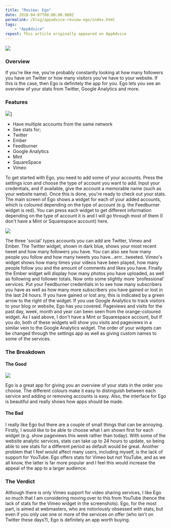 ```yaml
---
title: "Review: Ego"
date: 2010-04-07T00:00:00.000Z
permalink: /blog/appadvice-review-ego/index.html
tags:
    - "AppAdvice"
repost: This article originally appeared on AppAdvice
---
```


![](https://cdn.rknight.me/site/appadvice/ccc5ae8dc3.jpg)

### Overview

If you're like me, you're probably constantly looking at how many followers you have on Twitter or how many visitors you've have to your website. If this is the case, then Ego is definitely the app for you. Ego lets you see an overview of your stats from Twitter, Google Analytics and more.

### Features

![](https://cdn.rknight.me/site/appadvice/879b919ad7.jpg)] 

- Have multiple accounts from the same network
- See stats for;
- Twitter
- Ember
- Feedburner
- Google Analytics
- Mint
- SquareSpace
- Vimeo 

To get started with Ego, you need to add some of your accounts. Press the settings icon and choose the type of account you want to add. Input your credentials, and if available, give the account a memorable name (such as your website name). Once this is done, you're ready to check out your stats. The main screen of Ego shows a widget for each of your added accounts, which is coloured depending on the type of account (e.g. the Feedburner widget is red). You can press each widget to get different information depending on the type of account it is and I will go through most of them (I don't have a Mint or Squarespace account) here. 

![](https://cdn.rknight.me/site/appadvice/61bc156958.jpg)

The three 'social' types accounts you can add are Twitter, Vimeo and Ember. The Twitter widget, shown in dark blue, shows your most recent tweet and how many followers you have. You can also see how many people you follow and how many tweets you have...errr...tweeted. Vimeo's widget shows how many times your videos have been played, how many people follow you and the amount of comments and likes you have. Finally the Ember widget will display how many photos you have uploaded, as well as following and follower totals. Now onto some slightly more 'professional' services. Put your Feedburner credentials in to see how many subscribers you have as well as how many more subscribers you have gained or lost in the last 24 hours. If you have gained or lost any, this is indicated by a green arrow to the right of the widget. If you use Google Analytics to track visitors to your blog or website, Ego has you covered. Pageviews and visits for the past day, week, month and year can been seen from the orange-coloured widget. As I said above, I don't have a Mint or Squarespace account, but if you do, both of these widgets will show you visits and pageviews in a similar vein to the Google Analytics widget. The order of your widgets can be changed through the settings app as well as giving custom names to some of the services.

### The Breakdown

#### The Good

![](https://cdn.rknight.me/site/appadvice/9053eeddff.jpg) 

Ego is a great app for giving you an overview of your stats in the order you choose. The different colours make it easy to distinguish between each service and adding or removing accounts is easy. Also, the interface for Ego is beautiful and really shows how apps should be made. 

#### The Bad

I really like Ego but there are a couple of small things that can be annoying. Firstly, I would like to be able to choose what I am shown first for each widget (e.g. show pageviews this week rather than today). With some of the website analytic services, stats can take up to 24 hours to update, so being able to see stats for a different period as default would be great. Another problem that I feel would affect many users, including myself, is the lack of support for YouTube. Ego offers stats for Vimeo but not YouTube, and as we all know, the latter is far more popular and I feel this would increase the appeal of the app to a larger audience.

### The Verdict

Although there is only Vimeo support for video sharing services, I like Ego so much that I am considering moving over to this from YouTube (hence the lack of stats for the Vimeo widget in the screenshots). Ego, for the most part, is aimed at webmasters, who are notoriously obsessed with stats, but even if you only use one or more of the services on offer (who isn't on Twitter these days?), Ego is definitely an app worth buying.
